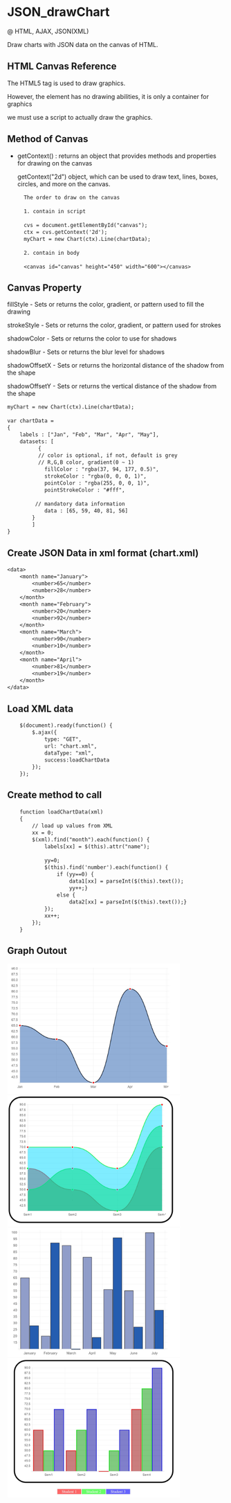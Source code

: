 # JSON_drawChart

@ HTML, AJAX, JSON(XML)

Draw charts with JSON data on the canvas of HTML. 

  

HTML Canvas Reference 
-----
 
The HTML5 <canvas> tag is used to draw graphics.  

However, the <canvas> element has no drawing abilities, it is only a container for graphics
	
we must use a script to actually draw the graphics.


Method of Canvas
----

- getContext() : returns an object that provides methods and properties for drawing on the canvas 
  
  getContext("2d") object, which can be used to draw text, lines, boxes, circles, and more  on the canvas.

		The order to draw on the canvas

		1. contain in script
		
		cvs = document.getElementById("canvas");
		ctx = cvs.getContext('2d');
		myChart = new Chart(ctx).Line(chartData);
		
		2. contain in body
		
		<canvas id="canvas" height="450" width="600"></canvas>
		
			
Canvas Property
-----
 

fillStyle	- Sets or returns the color, gradient, or pattern used to fill the drawing

strokeStyle	- Sets or returns the color, gradient, or pattern used for strokes

shadowColor	- Sets or returns the color to use for shadows

shadowBlur	- Sets or returns the blur level for shadows

shadowOffsetX	- Sets or returns the horizontal distance of the shadow from the shape

shadowOffsetY	- Sets or returns the vertical distance of the shadow from the shape


    myChart = new Chart(ctx).Line(chartData);
    
    var chartData = 
	{
		labels : ["Jan", "Feb", "Mar", "Apr", "May"],
		datasets: [
			  {
			  // color is optional, if not, default is grey
			  // R,G,B color, gradient(0 ~ 1) 
			    fillColor : "rgba(37, 94, 177, 0.5)",
			    strokeColor : "rgba(0, 0, 0, 1)",
			    pointColor : "rgba(255, 0, 0, 1)",
			    pointStrokeColor : "#fff",

			 // mandatory data information
			    data : [65, 59, 40, 81, 56]
			}
			]
	}

Create JSON Data in xml format (chart.xml)
----

	<data>
		<month name="January">
			<number>65</number>
			<number>28</number>
		</month>
		<month name="February">
			<number>20</number>
			<number>92</number>
		</month>
		<month name="March">
			<number>90</number>
			<number>10</number>
		</month>
		<month name="April">
			<number>81</number>
			<number>19</number>
		</month>
	</data>


Load XML data 
------

		$(document).ready(function() {
			$.ajax({
				type: "GET",
				url: "chart.xml",
				dataType: "xml",
				success:loadChartData
			});
		});
		

Create method to call
-------

		function loadChartData(xml)
		{
			// load up values from XML
			xx = 0;
			$(xml).find("month").each(function() {
				labels[xx] = $(this).attr("name");
				
				yy=0;
				$(this).find('number').each(function() {
					if (yy==0) {
						data1[xx] = parseInt($(this).text());
						yy++;}
					else {
						data2[xx] = parseInt($(this).text());}
				});
				xx++;
			});
		}

Graph Outout
----

<img src='graph_line2.JPG' width='400px	'>

<img src='graph_line3.JPG' width='400px	'>

<img src='graph_bar.JPG' width='400px	'>

<img src='graph_bar3.JPG' width='400px	'>
